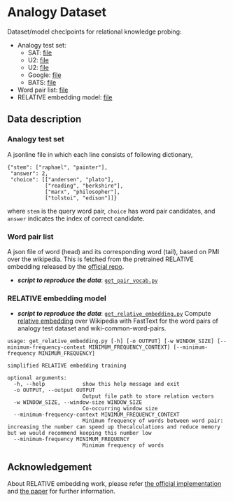 # Analogy Dataset
Dataset/model checlpoints for relational knowledge probing:
- Analogy test set:
    - SAT: [file](https://github.com/asahi417/AnalogyDataset/releases/download/0.0.0/sat.zip)
    - U2: [file](https://github.com/asahi417/AnalogyDataset/releases/download/0.0.0/u2.zip)
    - U2: [file](https://github.com/asahi417/AnalogyDataset/releases/download/0.0.0/u4.zip)
    - Google: [file](https://github.com/asahi417/AnalogyDataset/releases/download/0.0.0/google.zip)
    - BATS: [file](https://github.com/asahi417/AnalogyDataset/releases/download/0.0.0/bats.zip)
- Word pair list: [file](https://github.com/asahi417/AnalogyDataset/releases/download/0.0.0/relative_vocab.tar.gz)
- RELATIVE embedding model: [file](https://github.com/asahi417/AnalogyDataset/releases/download/0.0.0/relative_init_vectors.bin.tar.gz)

## Data description
### Analogy test set
A jsonline file in which each line consists of following dictionary,
```
{"stem": ["raphael", "painter"],
 "answer": 2,
 "choice": [["andersen", "plato"],
            ["reading", "berkshire"],
            ["marx", "philosopher"],
            ["tolstoi", "edison"]]}
``` 
where `stem` is the query word pair, `choice` has word pair candidates, and `answer` indicates the index of correct candidate.

### Word pair list
A json file of word (head) and its corresponding word (tail), based on PMI over the wikipedia.
This is fetched from the pretrained RELATIVE embedding released by the [official repo](https://github.com/pedrada88/relative).
- ***script to reproduce the data***: [`get_pair_vocab.py`](./get_pair_vocab.py)

### RELATIVE embedding model

- ***script to reproduce the data***: [`get_relative_embedding.py`](./get_relative_embedding.py)
Compute [relative embedding](http://josecamachocollados.com/papers/relative_ijcai2019.pdf)
over Wikipedia with FastText for the word pairs of analogy test dataset and wiki-common-word-pairs.
```shell script
usage: get_relative_embedding.py [-h] [-o OUTPUT] [-w WINDOW_SIZE] [--minimum-frequency-context MINIMUM_FREQUENCY_CONTEXT] [--minimum-frequency MINIMUM_FREQUENCY]

simplified RELATIVE embedding training

optional arguments:
  -h, --help            show this help message and exit
  -o OUTPUT, --output OUTPUT
                        Output file path to store relation vectors
  -w WINDOW_SIZE, --window-size WINDOW_SIZE
                        Co-occurring window size
  --minimum-frequency-context MINIMUM_FREQUENCY_CONTEXT
                        Minimum frequency of words between word pair: increasing the number can speed up thecalculations and reduce memory but we would recommend keeping this number low
  --minimum-frequency MINIMUM_FREQUENCY
                        Minimum frequency of words
```


## Acknowledgement
About RELATIVE embedding work, please refer [the official implementation](https://github.com/pedrada88/relative) and
[the paper](http://josecamachocollados.com/papers/relative_ijcai2019.pdf) for further information.